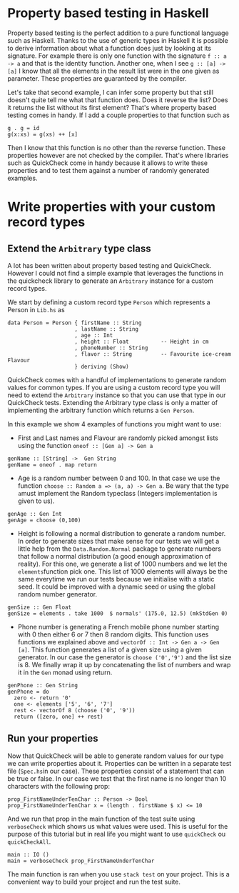 # Property based testing in Haskell

Property based testing is the perfect addition to a pure functional language such as Haskell. Thanks to the use of generic types in Haskell it is possible to derive information about what a function does just by looking at its signature. For example there is only one function with the signature `f :: a -> a` and that is the identity function. Another one, when I see `g :: [a] -> [a]` I know that all the elements in the result list were in the one given as parameter. These properties are guaranteed by the compiler.

Let's take that second example, I can infer some property but that still doesn't quite tell me what that function does. Does it reverse the list? Does it returns the list without its first element? That's where property based testing comes in handy. If I add a couple properties to that function such as
``` 
g . g = id
g(x:xs) = g(xs) ++ [x]
```
Then I know that this function is no other than the reverse function. These properties however are not checked by the compiler. That's where libraries such as QuickCheck come in handy because it allows to write these properties and to test them against a number of randomly generated examples.

# Write properties with your custom record types
## Extend the `Arbitrary` type class
A lot has been written about property based testing and QuickCheck. However I could not find a simple example that leverages the functions in the quickcheck library to generate an `Arbitrary` instance for a custom record types.

We start by defining a custom record type `Person` which represents a Person in `Lib.hs` as
```
data Person = Person { firstName :: String
                     , lastName :: String
                     , age :: Int
                     , height :: Float          -- Height in cm
                     , phoneNumber :: String
                     , flavor :: String         -- Favourite ice-cream Flavour
                     } deriving (Show)
```

QuickCheck comes with a handful of implementations to generate random values for common types. If you are using a custom record type you will need to extend the `Arbitrary` instance so that you can use that type in our QuickCheck tests. Extending the Arbitrary type class is only a matter of implementing the arbitrary function which returns a `Gen Person`.

In this example we show 4 examples of functions you might want to use:
 * First and Last names and Flavour are randomly picked amongst lists using the function `oneof :: [Gen a] -> Gen a`
``` 
genName :: [String] ->  Gen String
genName = oneof . map return
``` 
 * Age is a random number between 0 and 100. In that case we use the function `choose :: Random a => (a, a) -> Gen a`. Be wary that the type `a`must implement the Random typeclass (Integers implementation is given to us).
```
genAge :: Gen Int
genAge = choose (0,100)
```
 * Height is following a normal distribution to generate a random number. In order to generate sizes that make sense for our tests we will get a little help from the `Data.Random.Normal` package to generate numbers that follow a normal distribution (a good enough approximation of reality). For this one, we generate a list of 1000 numbers and we let the `elements`function pick one. This list of 1000 elements will always be the same everytime we run our tests because we initialise with a static seed. It could be improved with a dynamic seed or using the global random number generator.
``` 
genSize :: Gen Float
genSize = elements . take 1000  $ normals' (175.0, 12.5) (mkStdGen 0)
```

 * Phone number is generating a French mobile phone number starting with 0 then either 6 or 7 then 8 random digits. This function uses functions we explained above and `vectorOf :: Int -> Gen a -> Gen [a]`. This function generates a list of a given size using a given generator. In our case the generator is `choose ('0','9')` and the list size is 8. We finally wrap it up by concatenating the list of numbers and wrap it in the `Gen` monad using return.
```
genPhone :: Gen String
genPhone = do
  zero <- return '0'
  one <- elements ['5', '6', '7']
  rest <- vectorOf 8 (choose ('0', '9'))
  return ([zero, one] ++ rest)
 ```

## Run your properties
Now that QuickCheck will be able to generate random values for our type we can write properties about it. Properties can be written in a separate test file (`Spec.hs`in our case). These properties consist of a statement that can be true or false. In our case we test that the first name is no longer than 10 characters with the following prop:
```
prop_FirstNameUnderTenChar :: Person -> Bool
prop_FirstNameUnderTenChar x = (length . firstName $ x) <= 10
```

And we run that prop in the main function of the test suite using `verboseCheck` which shows us what values were used. This is useful for the purpose of this tutorial but in real life you might want to use `quickCheck` ou `quickCheckAll`.
```
main :: IO ()
main = verboseCheck prop_FirstNameUnderTenChar
```

The main function is ran when you use `stack test` on your project. This is a convenient way to build your project and run the test suite.
